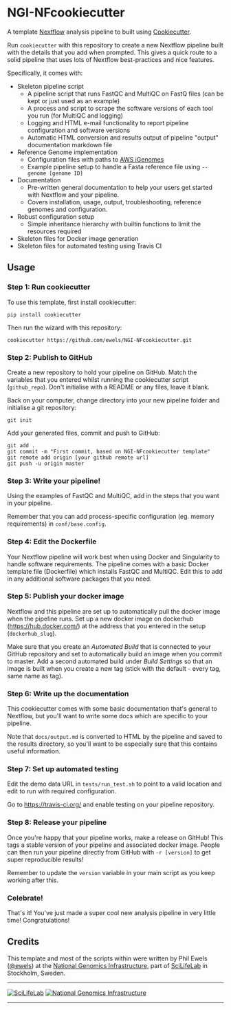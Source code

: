 # NGI-NFcookiecutter
A template [Nextflow](https://www.nextflow.io/) analysis pipeline to built using [Cookiecutter](https://github.com/audreyr/cookiecutter).

Run `cookiecutter` with this repository to create a new Nextflow pipeline built with the details that you add when prompted. This gives a quick route to a solid pipeline that uses lots of Nextflow best-practices and nice features.

Specifically, it comes with:

* Skeleton pipeline script
    * A pipeline script that runs FastQC and MultiQC on FastQ files (can be kept or just used as an example)
    * A process and script to scrape the software versions of each tool you run (for MultiQC and logging)
    * Logging and HTML e-mail functionality to report pipeline configuration and software versions
    * Automatic HTML conversion and results output of pipeline "output" documentation markdown file
* Reference Genome implementation
    * Configuration files with paths to [AWS iGenomes](https://ewels.github.io/AWS-iGenomes/)
    * Example pipeline setup to handle a Fasta reference file using `--genome [genome ID]`
* Documentation
    * Pre-written general documentation to help your users get started with Nextflow and your pipeline.
    * Covers installation, usage, output, troubleshooting, reference genomes and configuration.
* Robust configuration setup
    * Simple inheritance hierarchy with builtin functions to limit the resources required
* Skeleton files for Docker image generation
* Skeleton files for automated testing using Travis CI

## Usage

### Step 1: Run cookiecutter
To use this template, first install cookiecutter:

```
pip install cookiecutter
```

Then run the wizard with this repository:

```
cookiecutter https://github.com/ewels/NGI-NFcookiecutter.git
```

### Step 2: Publish to GitHub
Create a new repository to hold your pipeline on GitHub. Match the variables that you entered whilst running the cookiecutter script (`github_repo`). Don't initialise with a README or any files, leave it blank.

Back on your computer, change directory into your new pipeline folder and initialise a git repository:
```
git init
```

Add your generated files, commit and push to GitHub:
```
git add .
git commit -m "First commit, based on NGI-NFcookiecutter template"
git remote add origin [your github remote url]
git push -u origin master
```

### Step 3: Write your pipeline!
Using the examples of FastQC and MultiQC, add in the steps that you want in your pipeline.

Remember that you can add process-specific configuration (eg. memory requirements) in `conf/base.config`.

### Step 4: Edit the Dockerfile
Your Nextflow pipeline will work best when using Docker and Singularity to handle software requirements. The pipeline comes with a basic Docker template file (Dockerfile) which installs FastQC and MultiQC. Edit this to add in any additional software packages that you need.

### Step 5: Publish your docker image
Nextflow and this pipeline are set up to automatically pull the docker image when the pipeline runs. Set up a new docker image on dockerhub (https://hub.docker.com/) at the address that you entered in the setup (`dockerhub_slug`).

Make sure that you create an _Automated Build_ that is connected to your GitHub repository and set to automatically build an image when you commit to master. Add a second automated build under _Build Settings_ so that an image is built when you create a new tag (stick with the default - every tag, same name as tag).

### Step 6: Write up the documentation
This cookiecutter comes with some basic documentation that's general to Nextflow, but you'll want to write some docs which are specific to your pipeline.

Note that `docs/output.md` is converted to HTML by the pipeline and saved to the results directory, so you'll want to be especially sure that this contains useful information.

### Step 7: Set up automated testing
Edit the demo data URL in `tests/run_test.sh` to point to a valid location and edit to run with required configuration.

Go to https://travis-ci.org/ and enable testing on your pipeline repository.

### Step 8: Release your pipeline
Once you're happy that your pipeline works, make a release on GitHub! This tags a stable version of your pipeline and associated docker image. People can then run your pipeline directly from GitHub with `-r [version]` to get super reproducible results!

Remember to update the `version` variable in your main script as you keep working after this.

### Celebrate!
That's it! You've just made a super cool new analysis pipeline in very little time! Congratulations!

## Credits
This template and most of the scripts within were written by Phil Ewels ([@ewels](https://github.com/ewels)) at the [National Genomics Infrastructure](https://portal.scilifelab.se/genomics/), part of [SciLifeLab](http://www.scilifelab.se/) in Stockholm, Sweden.

---

[![SciLifeLab](https://raw.githubusercontent.com/SciLifeLab/NGI-RNAseq/master/docs/images/SciLifeLab_logo.png)](http://www.scilifelab.se/)
[![National Genomics Infrastructure](https://raw.githubusercontent.com/SciLifeLab/NGI-RNAseq/master/docs/images/NGI_logo.png)](https://ngisweden.scilifelab.se/)

---
